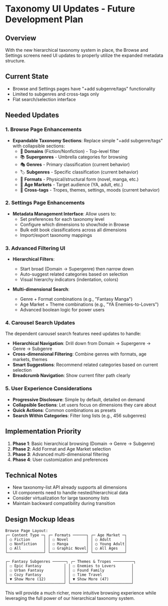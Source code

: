 # Taxonomy UI Updates - Future Development Plan

## Overview
With the new hierarchical taxonomy system in place, the Browse and Settings screens need UI updates to properly utilize the expanded metadata structure.

## Current State
- Browse and Settings pages have "+add subgenre/tags" functionality
- Limited to subgenres and cross-tags only
- Flat search/selection interface

## Needed Updates

### 1. Browse Page Enhancements
- **Expandable Taxonomy Sections**: Replace simple "+add subgenre/tags" with collapsible sections:
  - 📂 **Domains** (Fiction/Nonfiction) - Top-level filter
  - 📚 **Supergenres** - Umbrella categories for browsing
  - 🎭 **Genres** - Primary classification (current behavior)
  - 🏷️ **Subgenres** - Specific classification (current behavior)  
  - 📖 **Formats** - Physical/structural form (novel, manga, etc.)
  - 👶 **Age Markets** - Target audience (YA, adult, etc.)
  - 🔖 **Cross-tags** - Tropes, themes, settings, moods (current behavior)

### 2. Settings Page Enhancements
- **Metadata Management Interface**: Allow users to:
  - Set preferences for each taxonomy level
  - Configure which dimensions to show/hide in Browse
  - Bulk edit book classifications across all dimensions
  - Import/export taxonomy mappings

### 3. Advanced Filtering UI
- **Hierarchical Filters**: 
  - Start broad (Domain → Supergenre) then narrow down
  - Auto-suggest related categories based on selection
  - Visual hierarchy indicators (indentation, colors)
  
- **Multi-dimensional Search**:
  - Genre + Format combinations (e.g., "Fantasy Manga")
  - Age Market + Theme combinations (e.g., "YA Enemies-to-Lovers")
  - Advanced boolean logic for power users

### 4. Carousel Search Updates
The dependent carousel search features need updates to handle:
- **Hierarchical Navigation**: Drill down from Domain → Supergenre → Genre → Subgenre
- **Cross-dimensional Filtering**: Combine genres with formats, age markets, themes
- **Smart Suggestions**: Recommend related categories based on current selection
- **Breadcrumb Navigation**: Show current filter path clearly

### 5. User Experience Considerations
- **Progressive Disclosure**: Simple by default, detailed on demand
- **Collapsible Sections**: Let users focus on dimensions they care about
- **Quick Actions**: Common combinations as presets
- **Search Within Categories**: Filter long lists (e.g., 456 subgenres)

## Implementation Priority
1. **Phase 1**: Basic hierarchical browsing (Domain → Genre → Subgenre)
2. **Phase 2**: Add Format and Age Market selection
3. **Phase 3**: Advanced multi-dimensional filtering
4. **Phase 4**: User customization and preferences

## Technical Notes
- New taxonomy-list API already supports all dimensions
- UI components need to handle nested/hierarchical data
- Consider virtualization for large taxonomy lists
- Maintain backward compatibility during transition

## Design Mockup Ideas
```
Browse Page Layout:
┌─ Content Type ─┐ ┌─ Formats ──────┐ ┌─ Age Market ─┐
│ ○ Fiction      │ │ ☐ Novel        │ │ ○ Adult      │
│ ○ Nonfiction   │ │ ☐ Manga        │ │ ○ Young Adult│
│ ○ All          │ │ ☐ Graphic Novel│ │ ○ All Ages   │
└────────────────┘ └────────────────┘ └──────────────┘

┌─ Fantasy Subgenres ──────┐ ┌─ Themes & Tropes ─────────┐
│ ☐ Epic Fantasy          │ │ ☐ Enemies to Lovers       │
│ ☐ Urban Fantasy         │ │ ☐ Found Family            │
│ ☐ Cozy Fantasy          │ │ ☐ Time Travel             │
│ ▼ Show More (12)        │ │ ▼ Show More (47)          │
└─────────────────────────┘ └───────────────────────────┘
```

This will provide a much richer, more intuitive browsing experience while leveraging the full power of our hierarchical taxonomy system.